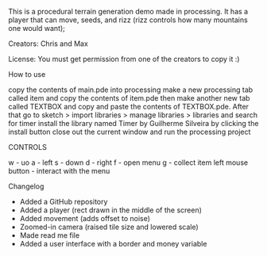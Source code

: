 This is a procedural terrain generation demo made in processing. It has a player that can move, seeds, and rizz (rizz controls how many mountains one would want);

Creators:
Chris and Max

License:
You must get permission from one of the creators to copy it :)

How to use

copy the contents of main.pde into processing
make a new processing tab called item and copy the contents of item.pde
then make another new tab called TEXTBOX and copy and paste the contents of TEXTBOX.pde. After that go to sketch > import libraries > manage libraries > libraries and search for timer
install the library named Timer by Guilherme Silveira by clicking the install button
close out the current window and run the processing project

CONTROLS

w - uo
a - left
s - down
d - right
f - open menu
g - collect item
left mouse button - interact with the menu


Changelog

- Added a GitHub repository
- Added a player (rect drawn in the middle of the screen)
- Added movement (adds offset to noise)
- Zoomed-in camera (raised tile size and lowered scale)
- Made read me file
- Added a user interface with a border and money variable
